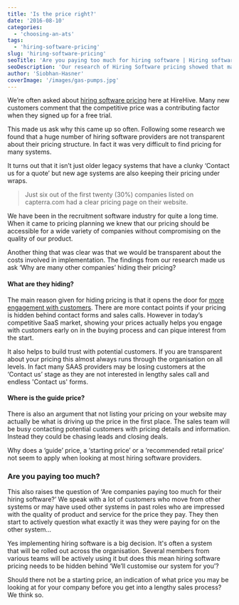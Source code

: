 ```yaml
---
title: 'Is the price right?'
date: '2016-08-10'
categories:
  - 'choosing-an-ats'
tags:
  - 'hiring-software-pricing'
slug: 'hiring-software-pricing'
seoTitle: 'Are you paying too much for hiring software | Hiring software pricing'
seoDescription: 'Our research of Hiring Software pricing showed that many providers are not transparent about their price. So we looked into why this is the case?'
author: 'Siobhan-Hasner'
coverImage: '/images/gas-pumps.jpg'
---
```


We’re often asked about [hiring software pricing](https://hirehive.com/pricing-plans/) here at HireHive. Many new customers comment that the competitive price was a contributing factor when they signed up for a free trial.

This made us ask why this came up so often. Following some research we found that a huge number of hiring software providers are not transparent about their pricing structure. In fact it was very difficult to find pricing for many systems.

It turns out that it isn’t just older legacy systems that have a clunky ‘Contact us for a quote’ but new age systems are also keeping their pricing under wraps.

> Just six out of the first twenty (30%) companies listed on capterra.com had a clear pricing page on their website.

We have been in the recruitment software industry for quite a long time. When it came to pricing planning we knew that our pricing should be accessible for a wide variety of companies without compromising on the quality of our product.

Another thing that was clear was that we would be transparent about the costs involved in implementation. The findings from our research made us ask ‘Why are many other companies’ hiding their pricing?

#### What are they hiding?

The main reason given for hiding pricing is that it opens the door for [more engagement with customers](http://www.priceintelligently.com/blog/bid/180265/Why-Your-Secret-Pricing-Strategy-is-Overrated). There are more contact points if your pricing is hidden behind contact forms and sales calls. However in today’s competitive SaaS market, showing your prices actually helps you engage with customers early on in the buying process and can pique interest from the start.

It also helps to build trust with potential customers. If you are transparent about your pricing this almost always runs through the organisation on all levels. In fact many SAAS providers may be losing customers at the ‘Contact us’ stage as they are not interested in lengthy sales call and endless 'Contact us' forms.

#### Where is the guide price?

There is also an argument that not listing your pricing on your website may actually be what is driving up the price in the first place. The sales team will be busy contacting potential customers with pricing details and information. Instead they could be chasing leads and closing deals.

Why does a ‘guide’ price, a ‘starting price’ or a ‘recommended retail price’ not seem to apply when looking at most hiring software providers.

### Are you paying too much?

This also raises the question of ‘Are companies paying too much for their hiring software?’ We speak with a lot of customers who move from other systems or may have used other systems in past roles who are impressed with the quality of product and service for the price they pay. They then start to actively question what exactly it was they were paying for on the other system...

Yes implementing hiring software is a big decision. It's often a system that will be rolled out across the organisation. Several members from various teams will be actively using it but does this mean hiring software pricing needs to be hidden behind ‘We’ll customise our system for you’?

Should there not be a starting price, an indication of what price you may be looking at for your company before you get into a lengthy sales process? We think so.
